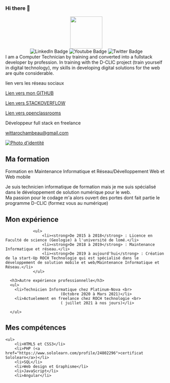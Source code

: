### Hi there 👋

<!--
**Roch-com/Roch-com** is a ✨ _special_ ✨ repository because its `README.md` (this file) appears on your GitHub profile.

Here are some ideas to get you started:

- 🔭 I’m currently working on ...
- 🌱 I’m currently learning ...
- 👯 I’m looking to collaborate on ...
- 🤔 I’m looking for help with ...
- 💬 Ask me about ...
- 📫 How to reach me: ...
- 😄 Pronouns: ...
- ⚡ Fun fact: ...
-->
<div id="header" align="center">
  <img src="https://media.giphy.com/media/M9gbBd9nbDrOTu1Mqx/giphy.gif" width="100"/>
</div>
<div align="center" id="badges">
  <img src="https://img.shields.io/badge/LinkedIn-blue?style=for-the-badge&logo=linkedin&logoColor=white" alt="LinkedIn Badge"/>
  <img src="https://img.shields.io/badge/YouTube-red?style=for-the-badge&logo=youtube&logoColor=white" alt="Youtube Badge"/>
  <img src="https://img.shields.io/badge/Twitter-blue?style=for-the-badge&logo=twitter&logoColor=white" alt="Twitter Badge"/>
</div>
I am a Computer Technician by training and converted into a fullstack developer by profession.
In training with the D-CLIC project (train yourself in digital technology), my skills in developing digital solutions for the web are quite considerable.
<div>
                <p>lien vers les réseau sociaux</p>
                <p><a href="https://github.com/Roch-com">Lien vers mon GITHUB</a></p>
                <p><a href="https://stackoverflow.com/users/17997963/rochambeau-witta">Lien vers STACKOVERFLOW</a></p>
                <p><a href="https://openclassrooms.com/fr/members/1z469lvngkq7">Lien vers openclassrooms</a></p>
            </div>
            <div class="me"><p>Développeur full stack en freelance</p>
                <p><a href="wittarochambeau@gmail.com">wittarochambeau@gmail.com</a></p>
            </div>
            <div><p><a href="photojpg"><img src="cv.jpg" alt="Photo d'identité" /></a></p></div>
        </div>

<div class="container">
            <div class="formation">
                 <h2>Ma formation</h2>
                 <p>Formation en Maintenance Informatique et Réseau/Dévelloppement Web et Web mobile</p>
                 <p>Je suis technicien informatique de formation mais je me suis spécialisé dans le développement de solution numérique pour le web.<br>
                    Ma passion pour le codage m'a alors ouvert des portes dont fait partie le programme D-CLIC (formez vous au numérique)</p>
</div>
  <div class="expérience">
                <h2>Mon expérience</h2>

                <ul>
                    <li><strong>De 2015 à 2018</strong> : Licence en Faculté de science (Geologie) à l'université de lomé.</li>
                    <li><strong>De 2018 à 2019</strong> : Maintenance Informatique et réseau.</li>
                    <li><strong>De 2019 à aujourd'hui</strong> : Création de la start-Up ROCH Technologie qui est spécialisé dans le développement de solution mobile et web/Maintenance Informatique et Réseau.</li>
                </ul>
    
      <h3>Autre expérience professionnelle</h3>
      <ul>
        <li>Technicien Informatique chez Platinum-Nova <br>
                            (Octobre 2020 à Mars 2021)</li>
        <li>Actuelement en freelance chez ROCH technologie <br>
                            ( juillet 2021 à nos jours)</li>
        
      </ul>
  </div>
  <div class="Compétence">
    <h2>Mes compétences</h2>

    <ul>
        <li>HTML5 et CSS3</li>
        <li>PHP (<a href="https://www.sololearn.com/profile/24802296">certificat Sololearn</a>)</li>
        <li>SQL</li>
        <li>Web design et Graphisme</li>
        <li>JavaScript</li>
        <li>Angular</li>
   </ul>
  </div>
